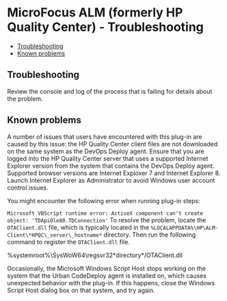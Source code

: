 
# MicroFocus ALM (formerly HP Quality Center) - Troubleshooting


* [Troubleshooting](#trouble)
* [Known problems](#known_problems)


## **Troubleshooting**


Review the console and log of the process that is failing for details about the problem.


## **Known problems**


A number of issues that users have encountered with this plug-in are caused by this issue: the HP Quality Center client files are not downloaded on the same system as the DevOps Deploy agent. Ensure that you are logged into the HP Quality Center server that uses a supported Internet Explorer version from the system that contains the DevOps Deploy agent. Supported browser versions are Internet Exploxer 7 and Internet Explorer 8. Launch Internet Explorer as Administrator to avoid Windows user account control issues.


You might encounter the following error when running plug-in steps:


`Microsoft VBScript runtime error: ActiveX component can't create object: 'TDApiOle80.TDConnection'`
To resolve the problem, locate the `OTAClient.dll` file, which is typically located in the `%LOCALAPPDATA%\HP\ALM-Client\*HPQC\_server\_hostname*` directory. Then run the following command to register the `OTAClient.dll` file.


%systemroot%\SysWoW64\regsvr32\*directory*/OTAClient.dll

Occasionally, the Microsoft Windows Script Host stops working on the system that the Urban CodeDeploy agent is installed on, which causes unexpected behavior with the plug-in. If this happens, close the Windows Script Host dialog box on that system, and try again.

